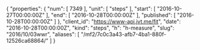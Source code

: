 {
  "properties": {
    "num": [
      7349
    ],
    "unit": [
      "steps"
    ],
    "start": [
      "2016-10-27T00:00:00Z"
    ],
    "end": [
      "2016-10-28T00:00:00Z"
    ],
    "published": [
      "2016-10-28T00:00:00Z"
    ]
  },
  "client_id": "https://www-api.jvt.me/fit",
  "date": "2016-10-28T00:00:00Z",
  "kind": "steps",
  "h": "h-measure",
  "slug": "2016/10/03wwr",
  "aliases": [
    "/mf2/7c0c3a43-afb7-4ba1-880f-12526ca68864/"
  ]
}
